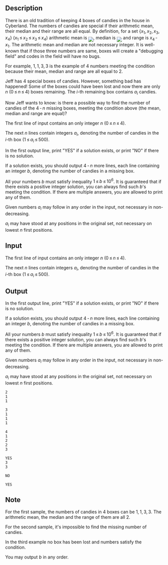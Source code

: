 ## Description

<div><p>There is an old tradition of keeping <span class="tex-span">4</span> boxes of candies in the house in Cyberland. The numbers of candies are <span class="tex-font-style-underline">special</span> if their <span class="tex-font-style-underline">arithmetic mean</span>, their <span class="tex-font-style-underline">median</span> and their <span class="tex-font-style-underline">range</span> are all equal. By definition, for a set <span class="tex-span">{<i>x</i><sub class="lower-index">1</sub>, <i>x</i><sub class="lower-index">2</sub>, <i>x</i><sub class="lower-index">3</sub>, <i>x</i><sub class="lower-index">4</sub>}</span> (<span class="tex-span"><i>x</i><sub class="lower-index">1</sub> ≤ <i>x</i><sub class="lower-index">2</sub> ≤ <i>x</i><sub class="lower-index">3</sub> ≤ <i>x</i><sub class="lower-index">4</sub></span>) <span class="tex-font-style-underline">arithmetic mean</span> is <img align="middle" class="tex-formula" src="file://yJVLDqkw.png" style="max-width: 100.0%;max-height: 100.0%;">, <span class="tex-font-style-underline">median</span> is <img align="middle" class="tex-formula" src="file://odMiizwe.png" style="max-width: 100.0%;max-height: 100.0%;"> and <span class="tex-font-style-underline">range</span> is <span class="tex-span"><i>x</i><sub class="lower-index">4</sub> - <i>x</i><sub class="lower-index">1</sub></span>. <span class="tex-font-style-bf">The arithmetic mean and median are not necessary integer.</span> It is well-known that if those three numbers are same, boxes will create a "debugging field" and codes in the field will have no bugs.</p><p>For example, <span class="tex-span">1, 1, 3, 3</span> is the example of <span class="tex-span">4</span> numbers meeting the condition because their mean, median and range are all equal to <span class="tex-span">2</span>.</p><p>Jeff has <span class="tex-span">4</span> special boxes of candies. However, something bad has happened! Some of the boxes could have been lost and now there are only <span class="tex-span"><i>n</i></span> (<span class="tex-span">0 ≤ <i>n</i> ≤ 4</span>) boxes remaining. The <span class="tex-span"><i>i</i></span>-th remaining box contains <span class="tex-span"><i>a</i><sub class="lower-index"><i>i</i></sub></span> candies.</p><p>Now Jeff wants to know: is there a possible way to find the number of candies of the <span class="tex-span">4 - <i>n</i></span> missing boxes, meeting the condition above (the mean, median and range are equal)?</p></div><div class="input-specification"><p>The first line of input contains an only integer <span class="tex-span"><i>n</i></span> (<span class="tex-span">0 ≤ <i>n</i> ≤ 4</span>).</p><p>The next <span class="tex-span"><i>n</i></span> lines contain integers <span class="tex-span"><i>a</i><sub class="lower-index"><i>i</i></sub></span>, denoting the number of candies in the <span class="tex-span"><i>i</i></span>-th box (<span class="tex-span">1 ≤ <i>a</i><sub class="lower-index"><i>i</i></sub> ≤ 500</span>).</p></div><div class="output-specification"><p>In the first output line, print "<span class="tex-font-style-tt">YES</span>" if a solution exists, or print "<span class="tex-font-style-tt">NO</span>" if there is no solution.</p><p>If a solution exists, you should output <span class="tex-span">4 - <i>n</i></span> more lines, each line containing an integer <span class="tex-span"><i>b</i></span>, denoting the number of candies in a missing box.</p><p>All your numbers <span class="tex-span"><i>b</i></span> must satisfy inequality <span class="tex-span">1 ≤ <i>b</i> ≤ 10<sup class="upper-index">6</sup></span>. It is guaranteed that if there exists a positive integer solution, you can always find such <span class="tex-span"><i>b</i></span>'s meeting the condition. If there are multiple answers, you are allowed to print any of them.</p><p><span class="tex-font-style-bf">Given numbers <span class="tex-span"><i>a</i><sub class="lower-index"><i>i</i></sub></span> may follow in any order in the input, not necessary in non-decreasing.</span></p><p><span class="tex-font-style-bf"><span class="tex-span"><i>a</i><sub class="lower-index"><i>i</i></sub></span> may have stood at any positions in the original set, not necessary on lowest <span class="tex-span"><i>n</i></span> first positions</span>.</p></div>

## Input

<p>The first line of input contains an only integer <span class="tex-span"><i>n</i></span> (<span class="tex-span">0 ≤ <i>n</i> ≤ 4</span>).</p><p>The next <span class="tex-span"><i>n</i></span> lines contain integers <span class="tex-span"><i>a</i><sub class="lower-index"><i>i</i></sub></span>, denoting the number of candies in the <span class="tex-span"><i>i</i></span>-th box (<span class="tex-span">1 ≤ <i>a</i><sub class="lower-index"><i>i</i></sub> ≤ 500</span>).</p>

## Output

<p>In the first output line, print "<span class="tex-font-style-tt">YES</span>" if a solution exists, or print "<span class="tex-font-style-tt">NO</span>" if there is no solution.</p><p>If a solution exists, you should output <span class="tex-span">4 - <i>n</i></span> more lines, each line containing an integer <span class="tex-span"><i>b</i></span>, denoting the number of candies in a missing box.</p><p>All your numbers <span class="tex-span"><i>b</i></span> must satisfy inequality <span class="tex-span">1 ≤ <i>b</i> ≤ 10<sup class="upper-index">6</sup></span>. It is guaranteed that if there exists a positive integer solution, you can always find such <span class="tex-span"><i>b</i></span>'s meeting the condition. If there are multiple answers, you are allowed to print any of them.</p><p><span class="tex-font-style-bf">Given numbers <span class="tex-span"><i>a</i><sub class="lower-index"><i>i</i></sub></span> may follow in any order in the input, not necessary in non-decreasing.</span></p><p><span class="tex-font-style-bf"><span class="tex-span"><i>a</i><sub class="lower-index"><i>i</i></sub></span> may have stood at any positions in the original set, not necessary on lowest <span class="tex-span"><i>n</i></span> first positions</span>.</p>





```input1
2
1
1

```




```input2
3
1
1
1

```




```input3
4
1
2
2
3

```




```output1
YES
3
3

```




```output2
NO

```




```output3
YES

```



## Note

<p>For the first sample, the numbers of candies in <span class="tex-span">4</span> boxes can be <span class="tex-span">1, 1, 3, 3</span>. The arithmetic mean, the median and the range of them are all <span class="tex-span">2</span>.</p><p>For the second sample, it's impossible to find the missing number of candies.</p><p>In the third example no box has been lost and numbers satisfy the condition.</p><p><span class="tex-font-style-bf">You may output <span class="tex-span"><i>b</i></span> in any order.</span></p>
